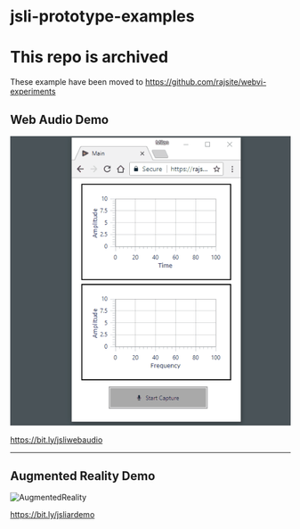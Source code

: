 # jsli-prototype-examples

# This repo is archived
These example have been moved to https://github.com/rajsite/webvi-experiments

## Web Audio Demo
![Web Audio](Screenshots/WebAudio.gif)

https://bit.ly/jsliwebaudio

---

## Augmented Reality Demo
![AugmentedReality](Screenshots/AugmentedReality.gif)

https://bit.ly/jsliardemo
